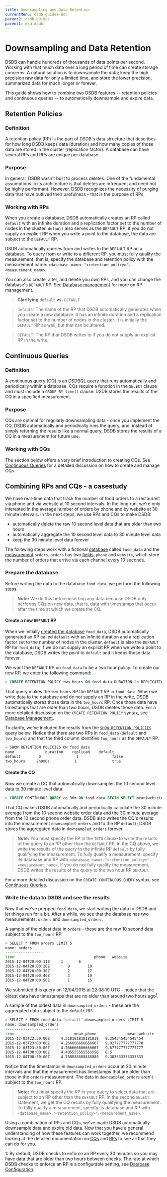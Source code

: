 ```yaml
---
title: Downsampling and Data Retention
currentMenu: dsdb-guides-ddr
parent2: dsdb-guides
parent1: dsd-dsdb
---
```


# Downsampling and Data Retention

DSDB can handle hundreds of thousands of data points per second.
Working with that much data over a long period of time can create storage concerns.
A natural solution is to downsample the data; keep the high precision raw data for only a limited time, and store the lower precision, summarized data for much longer or forever.

This guide shows how to combine two DSDB features -- retention policies and continuous queries -- to automatically downsample and expire data.

## Retention Policies
### Definition  
A retention policy (RP) is the part of DSDB's data structure that describes for how long DSDB keeps data (duration) and how many copies of those data are stored in the cluster (replication factor).
A database can have several RPs and RPs are unique per database.

### Purpose
In general, DSDB wasn't built to process deletes.
One of the fundamental assumptions in its architecture is that deletes are infrequent and need not be highly performant.
However, DSDB recognizes the necessity of purging data that have outlived their usefulness - that is the purpose of RPs.

### Working with RPs
When you create a database, DSDB automatically creates an RP called `default` with an infinite duration and a replication factor set to the number of nodes in the cluster.
`default` also serves as the `DEFAULT` RP; if you do not supply an explicit RP when you write a point to the database, the data are subject to the `DEFAULT` RP.

DSDB automatically queries from and writes to the `DEFAULT` RP on a database.
To query from or write to a different RP, you must fully qualify the measurement, that is, specify the database and retention policy with the measurement name: `<database_name>."<retention_policy>".<measurement_name>`.

You can also create, alter, and delete you own RPs, and you can change the database's `DEFAULT` RP.
See [Database management](/docs/dsdb/query_language/database_management.md#retention-policy-management) for more on RP management.

> **Clarifying** `default` **vs.** `DEFAULT`

> `default`: The name of the RP that DSDB automatically generates when you create a new database.
It has an infinite duration and a replication factor set to the number of nodes in the cluster.
It is initially the `DEFAULT` RP as well, but that can be altered.

> `DEFAULT`: The RP that DSDB writes to if you do not supply an explicit RP in the write.

## Continuous Queries
### Definition
A continuous query (CQ) is an DSDBQL query that runs automatically and periodically within a database.
CQs require a function in the `SELECT` clause and must include a `GROUP BY time()` clause.
DSDB stores the results of the CQ in a specified measurement.

### Purpose
CQs are optimal for regularly downsampling data - once you implement the CQ, DSDB automatically and periodically runs the query, and, instead of simply returning the results like a normal query, DSDB stores the results of a CQ in a measurement for future use.

### Working with CQs
The section below offers a very brief introduction to creating CQs.
See [Continuous Queries](/docs/dsdb/query_language/continuous_queries.md) for a detailed discussion on how to create and manage CQs.

## Combining RPs and CQs - a casestudy
We have real-time data that track the number of food orders to a restaurant via phone and via website at 10 second intervals.
In the long run, we're only interested in the average number of orders by phone and by website at 30 minute intervals.
In the next steps, we use RPs and CQs to make DSDB:

 * automatically delete the raw 10 second level data that are older than two hours
 * automatically aggregate the 10 second level data to 30 minute level data
 * keep the 30 minute level data forever

The following steps work with a fictional [database](/docs/dsdb/concepts/glossary.md#database) called `food_data` and the [measurement](/docs/dsdb/concepts/glossary.md#measurement) `orders`.
`orders` has two [fields](/docs/dsdb/concepts/glossary.md#field), `phone` and `website`, which store the number of orders that arrive via each channel every 10 seconds.

### Prepare the database
Before writing the data to the database `food_data`, we perform the following steps.

> **Note:** We do this before inserting any data because DSDB only performs CQs on new data, that is, data with timestamps that occur after the time at which we create the CQ.

#### Create a new `DEFAULT` RP
When we initially [created the database](/docs/dsdb/query_language/database_management.md#create-a-database-with-create-database) `food_data`, DSDB automatically generated an RP called `default` with an infinite duration and a replication factor set to the number of nodes in the cluster.
`default` is also the `DEFAULT` RP for `food_data`; if we do not supply an explicit RP when we write a point to the database, DSDB writes the point to `default` and it keeps those data forever.

We want the `DEFAULT` RP on `food_data` to be a two hour policy.
To create our new RP, we enter the following command:

```sql
> CREATE RETENTION POLICY two_hours ON food_data DURATION 2h REPLICATION 1 DEFAULT
```
That query makes the `two_hours` RP the `DEFAULT` RP in `food_data`.
When we write data to the database and do not supply an RP in the write, DSDB automatically stores those data in the `two_hours` RP.
Once those data have timestamps that are older than two hours, DSDB deletes those data.
For a more detailed discussion on the `CREATE RETENTION POLICY` syntax, see [Database Management](/docs/dsdb/query_language/database_management.md#retention-policy-management).

To clarify, we've included the results from the [`SHOW RETENTION POLICIES`](/docs/dsdb/query_language/schema_exploration.md#explore-retention-policies-with-show-retention-policies) query below.
Notice that there are two RPs in `food_data` (`default` and `two_hours`) and that the third column identifies `two_hours` as the `DEFAULT` RP.

```sh
> SHOW RETENTION POLICIES ON food_data
name		      duration	  replicaN	  default
default		   0		        1		        false
two_hours	  2h0m0s		   1		        true
```

#### Create the CQ
Now we create a CQ that automatically downsamples the 10 second level data to 30 minute level data:

```sql
> CREATE CONTINUOUS QUERY cq_30m ON food_data BEGIN SELECT mean(website) AS mean_website,mean(phone) AS mean_phone INTO food_data."default".downsampled_orders FROM orders GROUP BY time(30m) END
```
That CQ makes DSDB automatically and periodically calculate the 30 minute average from the 10 second website order data and the 30 minute average from the 10 second phone order data.
DSDB also writes the CQ's results into the measurement `downsampled_orders` and to the RP `default`; DSDB stores the aggregated data in `downsampled_orders` forever.

> **Note:** You must specify the RP in the `INTO` clause to write the results of the query to an RP other than the `DEFAULT` RP.
In the CQ above, we write the results of the query to the infinite RP `default` by fully qualifying the measurement.
To fully qualify a measurement, specify its database and RP with `<database_name>."<retention_policy>".<measurement_name>`.
If you do not fully qualify the measurement, DSDB writes the results of the query to the two hour RP `DEFAULT`.

For a more detailed discussion on the `CREATE CONTINUOUS QUERY` syntax, see [Continuous Queries](/docs/dsdb/query_language/continuous_queries.md).

### Write the data to DSDB and see the results
Now that we've prepped `food_data`, we start writing the data to DSDB and let things run for a bit.
After a while, we see that the database has two measurements: `orders` and `downsampled_orders`.

A sample of the oldest data in `orders` - these are the raw 10 second data subject to the `two_hours` RP:
```sh
> SELECT * FROM orders LIMIT 5
name: orders
-----------------
time						            phone 	website
2015-12-04T20:00:11Z	 1	     6
2015-12-04T20:00:20Z		9	     10
2015-12-04T20:00:30Z		2	     17
2015-12-04T20:00:40Z		3	     10
2015-12-04T20:00:50Z		1	     15
```
We submitted this query on 12/04/2015 at 22:08:19 UTC  - notice that the oldest data have timestamps that are no older than around two hours ago<sup>[1](#retentionconfig)</sup>.

A sample of the oldest data in `downsampled_orders` - these are the aggregated data subject to the `default` RP:
```sh
> SELECT * FROM food_data."default".downsampled_orders LIMIT 5
name: downsampled_orders
------------------------
time			               mean_phone		       mean_website
2015-12-03T22:30:00Z	 4.318181818181818	 9.254545454545454
2015-12-03T23:00:00Z	 4.266666666666667	 9.827777777777778
2015-12-03T23:30:00Z	 4.766666666666667	 9.677777777777777
2015-12-04T00:00:00Z	 4.405555555555556	 8.5
2015-12-04T00:30:00Z	 4.788888888888889	 9.383333333333333
```
Notice that the timestamps in `downsampled_orders` occur at 30 minute intervals and that the measurement has timestamps that are older than those in the `orders` measurement.
The data in `downsampled_orders` aren't subject to the `two_hours` RP.

> **Note:** You must specify the RP in your query to select data that are subject to an RP other than the `DEFAULT` RP.
In the second `SELECT` statement, we get the CQ results by fully qualifying the measurement.
To fully qualify a measurement, specify its database and RP with `<database_name>."<retention_policy>".<measurement_name>`.

Using a combination of RPs and CQs, we've made DSDB automatically downsample data and expire old data. Now that you have a general understanding of how these features can work together, we recommend looking at the detailed documentation on [CQs](/docs/dsdb/query_language/continuous_queries.md) and [RPs](/docs/dsdb/query_language/database_management.md#retention-policy-management) to see all that they can do for you.

<a name="retentionconfig">1</a>: By default, DSDB checks to enforce an RP every 30 minutes so you may have data that are older than two hours between checks.
The rate at which DSDB checks to enforce an RP is a configurable setting, see [Database Configuration](/docs/dsdb/administration/config.md#retention).
